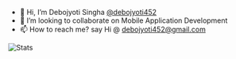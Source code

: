 - 👋 Hi, I’m Debojyoti Singha [@debojyoti452](https://github.com/debojyoti452/SwingTechnologies452)
- 💞️ I’m looking to collaborate on Mobile Application Development
- 📫 How to reach me? say Hi @ debojyoti452@gmail.com


![Stats](https://github-readme-stats.vercel.app/api?username=debojyoti452&&show_icons=true&include_all_commits=true&title_color=ffffff&count_private=true&theme=highcontrast)
